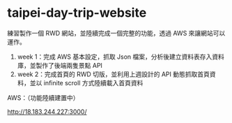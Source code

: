 # taipei-day-trip-website

練習製作一個 RWD 網站，並陸續完成一個完整的功能，透過 AWS 來讓網站可以運作。

1. week 1：完成 AWS 基本設定，抓取 Json 檔案，分析後建立資料表存入資料庫，並製作了後端兩隻景點 API
2. week 2：完成首頁的 RWD 切版，並利用上週設計的 API 動態抓取首頁資料，並以 infinite scroll 方式陸續載入首頁資料

AWS：（功能陸續建置中）

http://18.183.244.227:3000/
